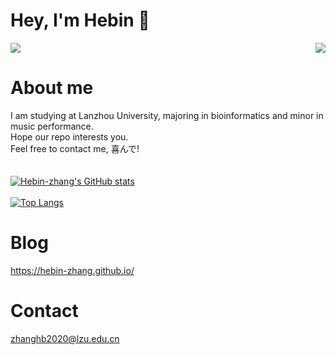 # Hey, I'm Hebin 👋
<p>
  <a href="https://count.getloli.com/"><img src="https://count.getloli.com/get/@:Hebin-zhang"></a>
  <img src="https://weather-icon.journeyad.repl.co/@lanzhou?v=1" align="right">
</p>

# About me
I am studying at Lanzhou University, majoring in bioinformatics and minor in music performance.<br>
Hope our repo interests you.<br>
Feel free to contact me, 喜んで!<br>
<br>
<br>
[![Hebin-zhang's GitHub stats](https://github-readme-stats.vercel.app/api?username=Hebin-zhang&count_private=true)](https://github.com/Hebin-zhang)
<br>
<br>
[![Top Langs](https://github-readme-stats.vercel.app/api/top-langs/?username=Hebin-zhang&layout=compact&count_private=true)](https://github.com/Hebin-zhang)

# Blog
https://hebin-zhang.github.io/
<br>
# Contact
<zhanghb2020@lzu.edu.cn>
<br>

